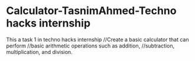 # Calculator-TasnimAhmed-Techno hacks internship
This a task 1 in techno hacks internship 
//Create a basic calculator that can perform
//basic arithmetic operations such as addition,
//subtraction, multiplication, and division.
